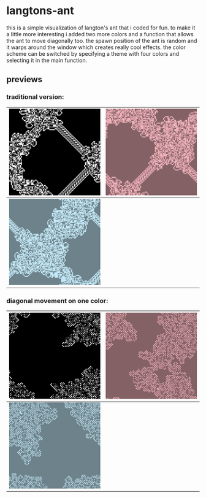 # langtons-ant

this is a simple visualization of langton's ant that i coded for fun. to make it a little more interesting i added two more colors and a function that allows the ant to move diagonally too. the spawn position of the ant is random and it warps around the window which creates really cool effects. the color scheme can be switched by specifying a theme with four colors and selecting it in the main function.

## previews

### traditional version:
| ![traditional langton's ant generated image with four colors](imgs/preview_traditional.png) | ![pink version](imgs/preview_traditional_pink.png) |
| ------------------------------------------------------------------------------------------- | -------------------------------------------------- |
| ![blue version](imgs/preview_traditional_blue.png)                                          |                                                    |

### diagonal movement on one color:
| ![langton's ant generated image with four colors and diagonal movement on one color](imgs/preview_with_diagonal.png) | ![pink version](imgs/preview_w_diagonal_pink.png) |
| -------------------------------------------------------------------------------------------------------------------- | ------------------------------------------------- |
| ![blue version](imgs/preview_w_diagonal_blue.png)                                                                    |                                                   |
